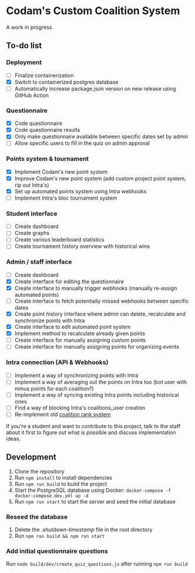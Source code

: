 # Codam's Custom Coalition System

A work in progress.

## To-do list

### Deployment
- [ ] Finalize containerization
- [x] Switch to containerized postgres database
- [ ] Automatically increase package.json version on new release using GitHub Action

### Questionnaire
- [x] Code questionnaire
- [x] Code questionnaire results
- [x] Only make questionnaire available between specific dates set by admin
- [ ] Allow specific users to fill in the quiz on admin approval

### Points system & tournament
- [x] Implement Codam's new point system
- [x] Improve Codam's new point system (add custom project point system, rip out Intra's)
- [x] Set up automated points system using Intra webhooks
- [ ] Implement Intra's bloc tournament system

### Student interface
- [ ] Create dashboard
- [ ] Create graphs
- [ ] Create various leaderboard statistics
- [ ] Create tournament history overview with historical wins

### Admin / staff interface
- [ ] Create dashboard
- [x] Create interface for editing the questionnaire
- [x] Create interface to manually trigger webhooks (manually re-assign automated points)
- [ ] Create interface to fetch potentially missed webhooks between specific dates
- [x] Create point history interface where admin can delete, recalculate and synchronize points with Intra
- [x] Create interface to edit automated point system
- [x] Implement method to recalculate already given points
- [ ] Create interface for manually assigning custom points
- [ ] Create interface for manually assigning points for organizing events

### Intra connection (API & Webhooks)
- [ ] Implement a way of synchronizing points with Intra
- [ ] Implement a way of averaging out the points on Intra too (bot user with minus points for each coalition?)
- [ ] Implement a way of syncing existing Intra points including historical ones
- [ ] Find a way of blocking Intra's coalitions_user creation
- [ ] Re-implement old [coalition rank system](https://github.com/codam-coding-college/coalition-ranks)

If you're a student and want to contribute to this project, talk to the staff about it first to figure out what is possible and discuss implementation ideas.

## Development
1. Clone the repository
2. Run `npm install` to install dependencies
3. Run `npm run build` to build the project
4. Start the PostgreSQL database using Docker: `docker-compose -f docker-compose.dev.yml up -d`
5. Run `npm run start` to start the server and seed the initial database

### Reseed the database
1. Delete the *.shutdown-timestamp* file in the root directory
2. Run `npm run build && npm run start`

### Add initial questionnaire questions
Run `node build/dev/create_quiz_questions.js` after running `npm run build`
